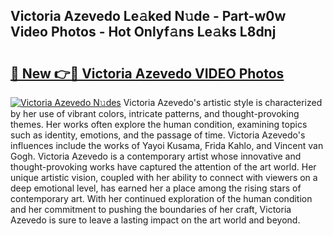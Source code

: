 ## Victoria Azevedo Le𝚊ked N𝚞de - Part-w0w Video Photos - Hot Onlyf𝚊ns Le𝚊ks L8dnj

# <h2><a href="http://ab56801.deff.icu/?id=Victoria+Azevedo">🔗 New 👉🔴 Victoria Azevedo VIDEO Photos</a></h2>

[![Victoria Azevedo N𝚞des](https://i.imgur.com/rIISA9y.gif)](http://ab56801.deff.icu/?id=Victoria+Azevedo)
Victoria Azevedo's artistic style is characterized by her use of vibrant colors, intricate patterns, and thought-provoking themes. Her works often explore the human condition, examining topics such as identity, emotions, and the passage of time. Victoria Azevedo's influences include the works of Yayoi Kusama, Frida Kahlo, and Vincent van Gogh. Victoria Azevedo is a contemporary artist whose innovative and thought-provoking works have captured the attention of the art world. Her unique artistic vision, coupled with her ability to connect with viewers on a deep emotional level, has earned her a place among the rising stars of contemporary art. With her continued exploration of the human condition and her commitment to pushing the boundaries of her craft, Victoria Azevedo is sure to leave a lasting impact on the art world and beyond.
